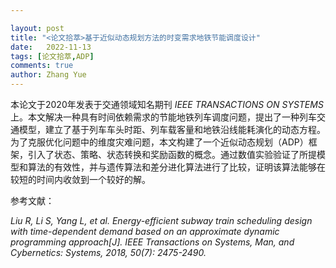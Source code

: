 ```yaml
---

layout: post
title: "<论文拾萃>基于近似动态规划方法的时变需求地铁节能调度设计"
date:   2022-11-13
tags: [论文拾萃,ADP]
comments: true
author: Zhang Yue
---
```


本论文于2020年发表于交通领域知名期刊 *IEEE TRANSACTIONS ON SYSTEMS* 上。本文解决一种具有时间依赖需求的节能地铁列车调度问题，提出了一种列车交通模型，建立了基于列车车头时距、列车载客量和地铁沿线能耗演化的动态方程。为了克服优化问题中的维度灾难问题，本文构建了一个近似动态规划（ADP）框架，引入了状态、策略、状态转换和奖励函数的概念。通过数值实验验证了所提模型和算法的有效性，并与遗传算法和差分进化算法进行了比较，证明该算法能够在较短的时间内收敛到一个较好的解。





参考文献：

*Liu R, Li S, Yang L, et al. Energy-efficient subway train scheduling design with time-dependent demand based on an approximate dynamic programming approach[J]. IEEE Transactions on Systems, Man, and Cybernetics: Systems, 2018, 50(7): 2475-2490.*